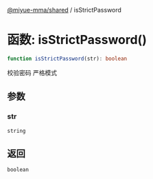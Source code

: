 [@miyue-mma/shared](../index.md) / isStrictPassword

# 函数: isStrictPassword()

```ts
function isStrictPassword(str): boolean
```

校验密码 严格模式

## 参数

### str

`string`

## 返回

`boolean`
